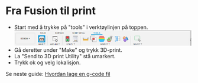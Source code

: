# Fra Fusion til print

- Start med å trykke på "tools" i verktøylinjen på toppen. 
![](https://github.com/robotikklinja/3d-printere/blob/master/Toolbar.png)
 - Gå deretter under "Make" og trykk 3D-print.
 - La "Send to 3D print Utility" stå umarkert.
 - Trykk ok og velg lokalisjon.
 
 Se neste guide: [Hvordan lage en g-code fil](https://github.com/robotikklinja/3d-printere/blob/master/Guide/Hvordan%20lage%20en%20G-code%20fil.md) 
